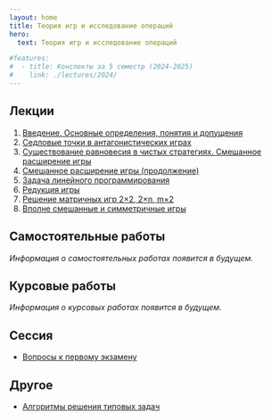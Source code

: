 ```yaml
---
layout: home
title: Теория игр и исследование операций
hero:
  text: Теория игр и исследование операций

#features:
#  - title: Конспекты за 5 семестр (2024-2025)
#    link: ./lectures/2024/
---
```


## Лекции

1. [Введение. Основные определения, понятия и допущения](./2024/lectures/01/)
2. [Седловые точки в антагонистических играх](./2024/lectures/02/)
3. [Существование равновесия в чистых стратегиях. Смешанное расширение игры](./2024/lectures/03/)
4. [Смешанное расширение игры (продолжение)](./2024/lectures/04/)
5. [Задача линейного программирования](./2024/lectures/05/)
6. [Редукция игры](./2024/lectures/06/)
7. [Решение матричных игр 2×2, 2×n, m×2](./2024/lectures/07/)
8. [Вполне смешанные и симметричные игры](./2024/lectures/08/)

<!--* [Линейное программирование](./2024/practice/linear-programming/)-->

## Самостоятельные работы
*Информация о самостоятельных работах появится в будущем.*

## Курсовые работы
*Информация о курсовых работах появится в будущем.*

## Сессия
* [Вопросы к первому экзамену](./2024/exams/01/)

## Другое

* [Алгоритмы решения типовых задач](./2024/extra/algorithms/)